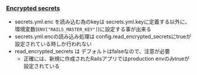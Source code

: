 ### [Encrypted secrets](https://github.com/rails/rails/pull/28038)

* secrets.yml.enc を読み込む為のkeyは secrets.yml.keyに定義する以外に、環境変数(`ENV["RAILS_MASTER_KEY"]`)に設定する事が出来る
* secrets.yml.encの読み込み処理は config.read_encrypted_secretsにtrueが設定されている時しか行われない
* read_encrypted_secrets は デフォルトはfalseなので、注意が必要
  * 正確には、新規に作成されたRailsアプリではproduction envのみtrueが設定されている
